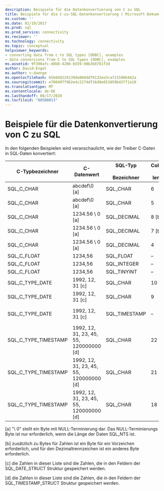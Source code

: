 ```yaml
---
description: Beispiele für die Datenkonvertierung von C zu SQL
title: Beispiele für die C-zu-SQL-Datenkonvertierung | Microsoft-Dokumentation
ms.custom: ''
ms.date: 01/19/2017
ms.prod: sql
ms.prod_service: connectivity
ms.reviewer: ''
ms.technology: connectivity
ms.topic: conceptual
helpviewer_keywords:
- converting data from c to SQL types [ODBC], examples
- data conversions from C to SQL types [ODBC], examples
ms.assetid: 9f390afc-d8b8-4286-b559-98b3b8781f3d
author: David-Engel
ms.author: v-daenge
ms.openlocfilehash: 65b0dd229139de060dd79132ee3ca7215906442a
ms.sourcegitcommit: e700497f962e4c2274df16d9e651059b42ff1a10
ms.translationtype: MT
ms.contentlocale: de-DE
ms.lasthandoff: 08/17/2020
ms.locfileid: "88500013"
---
```

# <a name="c-to-sql-data-conversion-examples"></a>Beispiele für die Datenkonvertierung von C zu SQL
In den folgenden Beispielen wird veranschaulicht, wie der Treiber C-Daten in SQL-Daten konvertiert:  
  
|C-Typbezeichner|C-Datenwert|SQL-Typ<br /><br /> Bezeichner|Column<br /><br /> length|SQL data<br /><br /> value|SQLSTATE|  
|-----------------------|------------------|-----------------------------|-----------------------|------------------------|--------------|  
|SQL_C_CHAR|abcdef\0 [a]|SQL_CHAR|6|abcdef|–|  
|SQL_C_CHAR|abcdef\0 [a]|SQL_CHAR|5|abcde|22001|  
|SQL_C_CHAR|1234.56 \ 0 [a]|SQL_DECIMAL|8 [b]|1234,56|–|  
|SQL_C_CHAR|1234.56 \ 0 [a]|SQL_DECIMAL|7 [b]|1234,5|22001|  
|SQL_C_CHAR|1234.56 \ 0 [a]|SQL_DECIMAL|4|----|22003|  
|SQL_C_FLOAT|1234,56|SQL_FLOAT|–|1234,56|–|  
|SQL_C_FLOAT|1234,56|SQL_INTEGER|–|1234|22001|  
|SQL_C_FLOAT|1234,56|SQL_TINYINT|–|----|22003|  
|SQL_C_TYPE_DATE|1992, 12, 31 [c]|SQL_CHAR|10|1992-12-31|–|  
|SQL_C_TYPE_DATE|1992, 12, 31 [c]|SQL_CHAR|9|----|22003|  
|SQL_C_TYPE_DATE|1992, 12, 31 [c]|SQL_TIMESTAMP|–|1992-12-31 00:00:00.0|–|  
|SQL_C_TYPE_TIMESTAMP|1992, 12, 31, 23, 45, 55, 120000000 [d]|SQL_CHAR|22|1992-12-31 23:45:55.12|–|  
|SQL_C_TYPE_TIMESTAMP|1992, 12, 31, 23, 45, 55, 120000000 [d]|SQL_CHAR|21|1992-12-31 23:45:55,1|22001|  
|SQL_C_TYPE_TIMESTAMP|1992, 12, 31, 23, 45, 55, 120000000 [d]|SQL_CHAR|18|----|22003|  
  
 [a] "\ 0" stellt ein Byte mit NULL-Terminierung dar. Das NULL-Terminierungs Byte ist nur erforderlich, wenn die Länge der Daten SQL_NTS ist.  
  
 [b] zusätzlich zu Bytes für Zahlen ist ein Byte für ein Vorzeichen erforderlich, und für den Dezimaltrennzeichen ist ein anderes Byte erforderlich.  
  
 [c] die Zahlen in dieser Liste sind die Zahlen, die in den Feldern der SQL_DATE_STRUCT Struktur gespeichert werden.  
  
 [d] die Zahlen in dieser Liste sind die Zahlen, die in den Feldern der SQL_TIMESTAMP_STRUCT Struktur gespeichert werden.
